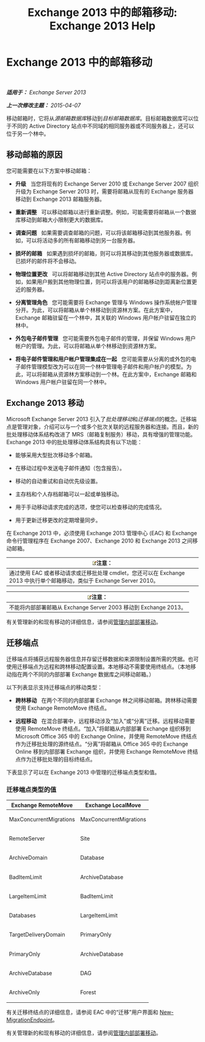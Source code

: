 ﻿---
title: 'Exchange 2013 中的邮箱移动: Exchange 2013 Help'
TOCTitle: Exchange 2013 中的邮箱移动
ms:assetid: 9c0a0bc9-2a39-4cf0-aa6e-6e5ef3fd38b5
ms:mtpsurl: https://technet.microsoft.com/zh-cn/library/JJ150543(v=EXCHG.150)
ms:contentKeyID: 50491222
ms.date: 01/11/2018
mtps_version: v=EXCHG.150
ms.translationtype: HT
---

# Exchange 2013 中的邮箱移动

 

_**适用于：** Exchange Server 2013_

_**上一次修改主题：** 2015-04-07_

移动邮箱时，它将从*源邮箱数据库*移动到*目标邮箱数据库*。目标邮箱数据库可以位于不同的 Active Directory 站点中不同域的相同服务器或不同服务器上，还可以位于另一个林中。

## 移动邮箱的原因

您可能需要在以下方案中移动邮箱：

  - **升级**   当您将现有的 Exchange Server 2010 或 Exchange Server 2007 组织升级为 Exchange Server 2013 时，需要将邮箱从现有的 Exchange 服务器移动到 Exchange 2013 邮箱服务器。

  - **重新调整**   可以移动邮箱以进行重新调整。例如，可能需要将邮箱从一个数据库移动到邮箱大小限制更大的数据库。

  - **调查问题**   如果需要调查邮箱的问题，可以将该邮箱移动到其他服务器。例如，可以将活动多的所有邮箱移动到另一台服务器。

  - **损坏的邮箱**   如果遇到损坏的邮箱，则可以将其移动到其他服务器或数据库。已损坏的邮件将不会移动。

  - **物理位置更改**   可以将邮箱移动到其他 Active Directory 站点中的服务器。例如，如果用户搬到其他物理位置，则可以将该用户的邮箱移动到距离新位置更近的服务器。

  - **分离管理角色**   您可能需要将 Exchange 管理与 Windows 操作系统帐户管理分开。为此，可以将邮箱从单个林移动到资源林方案。在此方案中，Exchange 邮箱驻留在一个林中，其关联的 Windows 用户帐户驻留在独立的林中。

  - **外包电子邮件管理**   您可能需要外包电子邮件的管理，并保留 Windows 用户帐户的管理。为此，可以将邮箱从单个林移动到资源林方案。

  - **将电子邮件管理和用户帐户管理集成在一起**   您可能需要从分离的或外包的电子邮件管理模型改为可以在同一个林中管理电子邮件和用户帐户的模型。为此，可以将邮箱从资源林方案移动到一个林。在此方案中，Exchange 邮箱和 Windows 用户帐户驻留在同一个林中。

## Exchange 2013 移动

Microsoft Exchange Server 2013 引入了*批处理移动*和*迁移端点*的概念。迁移端点是管理对象，介绍可以与一个或多个批次关联的远程服务器和连接。而且，新的批处理移动体系结构改进了 MRS（邮箱复制服务）移动，具有增强的管理功能。Exchange 2013 中的批处理移动体系结构具有以下功能：

  - 能够采用大型批次移动多个邮箱。

  - 在移动过程中发送电子邮件通知（包含报告）。

  - 移动的自动重试和自动优先级设置。

  - 主存档和个人存档邮箱可以一起或单独移动。

  - 用于手动移动请求完成的选项，使您可以检查移动的完成情况。

  - 用于更新迁移更改的定期增量同步。

在 Exchange 2013 中，必须使用 Exchange 2013 管理中心 (EAC) 和 Exchange 命令行管理程序在 Exchange 2007、Exchange 2010 和 Exchange 2013 之间移动邮箱。

<table>
<thead>
<tr class="header">
<th><img src="images/Bb124558.note(EXCHG.150).gif" title="注意" alt="注意" />注意：</th>
</tr>
</thead>
<tbody>
<tr class="odd">
<td>通过使用 EAC 或者移动请求或迁移批处理 cmdlet，您还可以在 Exchange 2013 中执行单个邮箱移动，类似于 Exchange Server 2010。</td>
</tr>
</tbody>
</table>


<table>
<thead>
<tr class="header">
<th><img src="images/Bb124558.note(EXCHG.150).gif" title="注意" alt="注意" />注意：</th>
</tr>
</thead>
<tbody>
<tr class="odd">
<td>不能将内部部署邮箱从 Exchange Server 2003 移动到 Exchange 2013。</td>
</tr>
</tbody>
</table>


有关管理新的和现有移动的详细信息，请参阅[管理内部部署移动](manage-on-premises-moves-exchange-2013-help.md)。

## 迁移端点

迁移端点将捕获远程服务器信息并存留迁移数据和来源限制设置所需的凭据。也可使用迁移端点为远程和跨林移动配置设置。本地移动不需要使用终结点。（本地移动指在两个不同的内部部署 Exchange 数据库之间移动邮箱。）

以下列表显示支持迁移端点的移动类型：

  - **跨林移动**   在两个不同的内部部署 Exchange 林之间移动邮箱。跨林移动需要使用 Exchange RemoteMove 终结点。

  - **远程移动**   在混合部署中，远程移动涉及“加入”或“分离”迁移。远程移动需要使用 RemoteMove 终结点。“加入”将邮箱从内部部署 Exchange 组织移到 Microsoft Office 365 中的 Exchange Online，并使用 RemoteMove 终结点作为迁移批处理的源终结点。“分离”将邮箱从 Office 365 中的 Exchange Online 移到内部部署 Exchange 组织，并使用 Exchange RemoteMove 终结点作为迁移批处理的目标终结点。

下表显示了可以在 Exchange 2013 中管理的迁移端点类型和值。

### 迁移端点类型的值

<table>
<colgroup>
<col style="width: 50%" />
<col style="width: 50%" />
</colgroup>
<thead>
<tr class="header">
<th>Exchange RemoteMove</th>
<th>Exchange LocalMove</th>
</tr>
</thead>
<tbody>
<tr class="odd">
<td><p>MaxConcurrentMigrations</p></td>
<td><p>MaxConcurrentMigrations</p></td>
</tr>
<tr class="even">
<td><p>RemoteServer</p></td>
<td><p>Site</p></td>
</tr>
<tr class="odd">
<td><p>ArchiveDomain</p></td>
<td><p>Database</p></td>
</tr>
<tr class="even">
<td><p>BadItemLimit</p></td>
<td><p>ArchiveDatabase</p></td>
</tr>
<tr class="odd">
<td><p>LargeItemLimit</p></td>
<td><p>BadItemLimit</p></td>
</tr>
<tr class="even">
<td><p>Databases</p></td>
<td><p>LargeItemLimit</p></td>
</tr>
<tr class="odd">
<td><p>TargetDeliveryDomain</p></td>
<td><p>PrimaryOnly</p></td>
</tr>
<tr class="even">
<td><p>PrimaryOnly</p></td>
<td><p>ArchiveDatabase</p></td>
</tr>
<tr class="odd">
<td><p>ArchiveDatabase</p></td>
<td><p>DAG</p></td>
</tr>
<tr class="even">
<td><p>ArchiveOnly</p></td>
<td><p>Forest</p></td>
</tr>
</tbody>
</table>


有关迁移终结点的详细信息，请参阅 EAC 中的“迁移”用户界面和 [New-MigrationEndpoint](https://technet.microsoft.com/zh-cn/library/jj218611\(v=exchg.150\))。

有关管理新的和现有移动的详细信息，请参阅[管理内部部署移动](manage-on-premises-moves-exchange-2013-help.md)。

